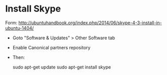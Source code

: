Install Skype
=============

Form: <http://ubuntuhandbook.org/index.php/2014/06/skype-4-3-install-in-ubuntu-1404/>

- Goto "Software & Updates" >  Other Software tab
- Enable Canonical partners repository
- Then:

     sudo apt-get update
     sudo apt-get install skype


